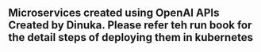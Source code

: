 ## Microservices created using OpenAI APIs Created by Dinuka. Please refer teh run book for the detail steps of deploying them in kubernetes